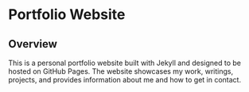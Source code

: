 # Portfolio Website

## Overview
This is a personal portfolio website built with Jekyll and designed to be hosted on GitHub Pages. The website showcases my work, writings, projects, and provides information about me and how to get in contact.
